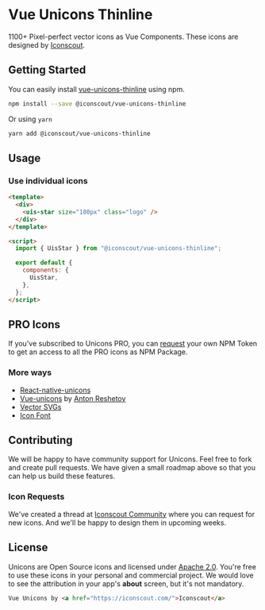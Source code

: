 # Vue Unicons Thinline

1100+ Pixel-perfect vector icons as Vue Components. These icons are designed by [Iconscout](https://iconscout.com).

## Getting Started

You can easily install [vue-unicons-thinline](https://iconscout.com/unicons) using npm.

```bash
npm install --save @iconscout/vue-unicons-thinline
```

Or using `yarn`

```bash
yarn add @iconscout/vue-unicons-thinline
```

## Usage

### Use individual icons

```html
<template>
  <div>
    <uis-star size="180px" class="logo" />
  </div>
</template>

<script>
  import { UisStar } from "@iconscout/vue-unicons-thinline";

  export default {
    components: {
      UisStar,
    },
  };
</script>
```

## PRO Icons

If you've subscribed to Unicons PRO, you can [request](mailto:support@iconscout.com?subject=Unicons) your own NPM Token to get an access to all the PRO icons as NPM Package.

### More ways

- [React-native-unicons](https://github.com/Iconscout/react-native-unicons)
- [Vue-unicons](https://github.com/antonreshetov/vue-unicons) by [Anton Reshetov](https://github.com/antonreshetov)
- [Vector SVGs](https://iconscout.com/unicons)
- [Icon Font](https://github.com/Iconscout/unicons)

## Contributing

We will be happy to have community support for Unicons. Feel free to fork and create pull requests. We have given a small roadmap above so that you can help us build these features.

### Icon Requests

We've created a thread at [Iconscout Community](https://discuss.iconscout.com/new-topic?title=Icon%20Request:%20%3Cicon%3E&body=Hey%20there,%20%3Cicon%3E%20will%20be%20great%20fit%20for%20Unicons.%20I%20would%20love%20to%20use%20it!&category=Unicons&tags=requests) where you can request for new icons. And we'll be happy to design them in upcoming weeks.

## License

Unicons are Open Source icons and licensed under [Apache 2.0](https://www.apache.org/licenses/LICENSE-2.0.txt). You're free to use these icons in your personal and commercial project. We would love to see the attribution in your app's **about** screen, but it's not mandatory.

```html
Vue Unicons by <a href="https://iconscout.com/">Iconscout</a>
```
